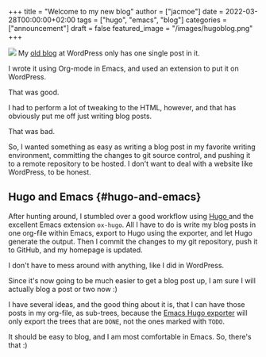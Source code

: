 +++
title = "Welcome to my new blog"
author = ["jacmoe"]
date = 2022-03-28T00:00:00+02:00
tags = ["hugo", "emacs", "blog"]
categories = ["announcement"]
draft = false
featured_image = "/images/hugoblog.png"
+++

![](/images/hugoblog.png)
My [old blog](https:/jacmoes.wordpress.com/) at WordPress only has one single post in it.

I wrote it using Org-mode in Emacs, and used an extension to put it on WordPress.

That was good.

I had to perform a lot of tweaking to the HTML, however, and that has obviously put me off just writing blog posts.

That was bad.

So, I wanted something as easy as writing a blog post in my favorite writing environment, committing the changes to git source control, and pushing it to a remote repository to be hosted. I don't want to deal with a website like WordPress, to be honest.


## Hugo and Emacs {#hugo-and-emacs}

After hunting around, I stumbled over a good workflow using [Hugo ](https://gohugo.io/) and the excellent Emacs extension `ox-hugo`.
All I have to do is write my blog posts in one org-file within Emacs, export to Hugo using the exporter, and let Hugo generate the output. Then I commit the changes to my git repository, push it to GitHub, and my homepage is updated.

I don't have to mess around with anything, like I did in WordPress.

Since it's now going to be much easier to get a blog post up, I am sure I will actually blog a post or two now :)

I have several ideas, and the good thing about it is, that I can have those posts in my org-file, as sub-trees, because the [Emacs Hugo exporter](https://ox-hugo.scripter.co/) will only export the trees that are `DONE`, not the ones marked with `TODO`.

It should be easy to blog, and I am most comfortable in Emacs. So, there's that :)
